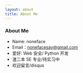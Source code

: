```yaml
---
layout: about
title: About Me
---
```


### About Me

- Name: noneface
- Email：nonefacesay@gmail.com 
- 爱好: Web 安全/ Python 开发
- 渣二本 SE 专业/待实习中
- 欢迎留言/disqus
